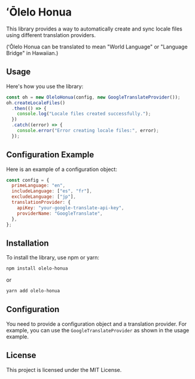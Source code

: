 # ʻŌlelo Honua

This library provides a way to automatically create and sync locale files using different translation providers.

(ʻŌlelo Honua can be translated to mean "World Language" or "Language Bridge" in Hawaiian.)

## Usage

Here's how you use the library:

```javascript
const oh = new OleloHonua(config, new GoogleTranslateProvider());
oh.createLocaleFiles()
  .then(() => {
    console.log("Locale files created successfully.");
  })
  .catch((error) => {
    console.error("Error creating locale files:", error);
  });
```

## Configuration Example

Here is an example of a configuration object:

```javascript
const config = {
  primeLanguage: "en",
  includeLanguage: ["es", "fr"],
  excludeLanguage: ["jp"],
  translationProvider: {
    apiKey: "your-google-translate-api-key",
    providerName: "GoogleTranslate",
  },
};
```

## Installation

To install the library, use npm or yarn:

```bash
npm install olelo-honua
```

or

```bash
yarn add olelo-honua
```

## Configuration

You need to provide a configuration object and a translation provider. For example, you can use the `GoogleTranslateProvider` as shown in the usage example.

## License

This project is licensed under the MIT License.

